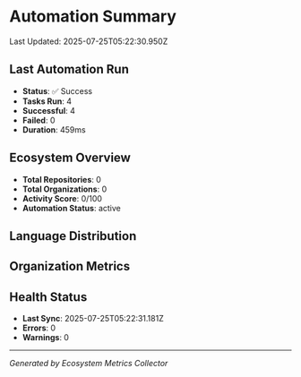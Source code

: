 # Automation Summary

Last Updated: 2025-07-25T05:22:30.950Z

## Last Automation Run

- **Status**: ✅ Success
- **Tasks Run**: 4
- **Successful**: 4
- **Failed**: 0
- **Duration**: 459ms


## Ecosystem Overview

- **Total Repositories**: 0
- **Total Organizations**: 0
- **Activity Score**: 0/100
- **Automation Status**: active

## Language Distribution



## Organization Metrics



## Health Status

- **Last Sync**: 2025-07-25T05:22:31.181Z
- **Errors**: 0
- **Warnings**: 0





---
*Generated by Ecosystem Metrics Collector*
